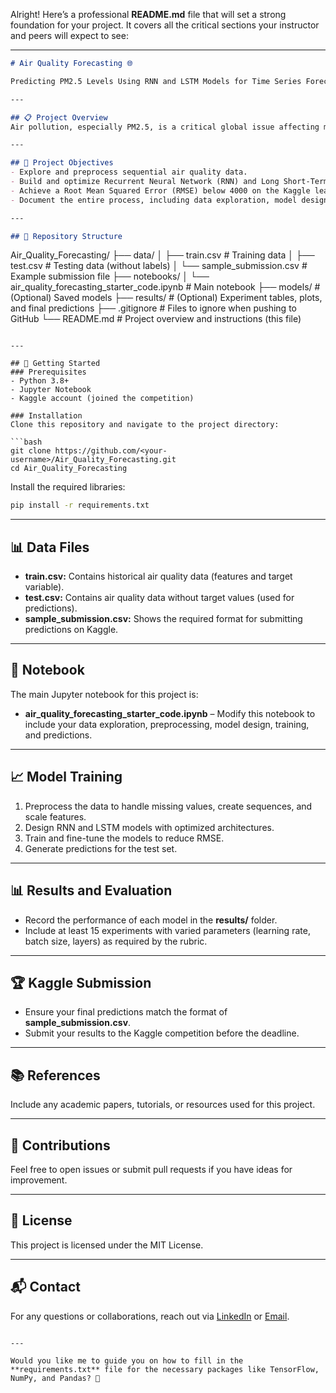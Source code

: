 Alright! Here’s a professional **README.md** file that will set a strong foundation for your project. It covers all the critical sections your instructor and peers will expect to see:

---

```markdown
# Air Quality Forecasting 🌐

Predicting PM2.5 Levels Using RNN and LSTM Models for Time Series Forecasting

---

## 📋 Project Overview
Air pollution, especially PM2.5, is a critical global issue affecting millions of people. This project focuses on building a machine learning model to forecast PM2.5 concentrations in Beijing using historical air quality and weather data. The model is designed to help governments and communities take proactive measures to reduce the impact of air pollution on public health.

---

## 📝 Project Objectives
- Explore and preprocess sequential air quality data.
- Build and optimize Recurrent Neural Network (RNN) and Long Short-Term Memory (LSTM) models.
- Achieve a Root Mean Squared Error (RMSE) below 4000 on the Kaggle leaderboard.
- Document the entire process, including data exploration, model design, and results.

---

## 📁 Repository Structure
```

Air\_Quality\_Forecasting/
├── data/
│   ├── train.csv                   # Training data
│   ├── test.csv                    # Testing data (without labels)
│   └── sample\_submission.csv       # Example submission file
├── notebooks/
│   └── air\_quality\_forecasting\_starter\_code.ipynb  # Main notebook
├── models/                         # (Optional) Saved models
├── results/                        # (Optional) Experiment tables, plots, and final predictions
├── .gitignore                      # Files to ignore when pushing to GitHub
└── README.md                       # Project overview and instructions (this file)

````

---

## 🚀 Getting Started
### Prerequisites
- Python 3.8+
- Jupyter Notebook
- Kaggle account (joined the competition)

### Installation
Clone this repository and navigate to the project directory:

```bash
git clone https://github.com/<your-username>/Air_Quality_Forecasting.git
cd Air_Quality_Forecasting
````

Install the required libraries:

```bash
pip install -r requirements.txt
```

---

## 📊 Data Files

* **train.csv:** Contains historical air quality data (features and target variable).
* **test.csv:** Contains air quality data without target values (used for predictions).
* **sample\_submission.csv:** Shows the required format for submitting predictions on Kaggle.

---

## 📓 Notebook

The main Jupyter notebook for this project is:

* **air\_quality\_forecasting\_starter\_code.ipynb** – Modify this notebook to include your data exploration, preprocessing, model design, training, and predictions.

---

## 📈 Model Training

1. Preprocess the data to handle missing values, create sequences, and scale features.
2. Design RNN and LSTM models with optimized architectures.
3. Train and fine-tune the models to reduce RMSE.
4. Generate predictions for the test set.

---

## 📊 Results and Evaluation

* Record the performance of each model in the **results/** folder.
* Include at least 15 experiments with varied parameters (learning rate, batch size, layers) as required by the rubric.

---

## 🏆 Kaggle Submission

* Ensure your final predictions match the format of **sample\_submission.csv**.
* Submit your results to the Kaggle competition before the deadline.

---

## 📚 References

Include any academic papers, tutorials, or resources used for this project.

---

## 🤝 Contributions

Feel free to open issues or submit pull requests if you have ideas for improvement.

---

## 📄 License

This project is licensed under the MIT License.

---

## 📬 Contact

For any questions or collaborations, reach out via [LinkedIn](https://linkedin.com/in/your-profile) or [Email](mailto:your-email@example.com).

```

---

Would you like me to guide you on how to fill in the **requirements.txt** file for the necessary packages like TensorFlow, NumPy, and Pandas? 🙂
```
